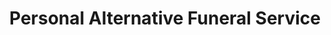 ---
title: "Personal Alternative Funeral Service"
url: /kent/personal-alternative-funeral-service/
shop: Bestattungen
---